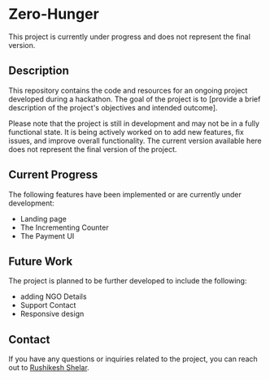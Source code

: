 # Zero-Hunger
This project is currently under progress and does not represent the final version.

## Description

This repository contains the code and resources for an ongoing project developed during a hackathon. The goal of the project is to [provide a brief description of the project's objectives and intended outcome].

Please note that the project is still in development and may not be in a fully functional state. It is being actively worked on to add new features, fix issues, and improve overall functionality. The current version available here does not represent the final version of the project.

## Current Progress

The following features have been implemented or are currently under development:
- Landing page
- The Incrementing Counter
- The Payment UI

## Future Work

The project is planned to be further developed to include the following:
- adding NGO Details
- Support Contact
- Responsive design


## Contact

If you have any questions or inquiries related to the project, you can reach out to [Rushikesh Shelar](mailto:rushikeshshelar.cs@gmail.com).
